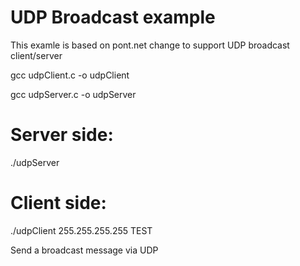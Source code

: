 UDP Broadcast example
=====================

This examle is based on pont.net
change to support UDP broadcast client/server

gcc udpClient.c -o udpClient

gcc udpServer.c -o udpServer

Server side:
============

./udpServer

Client side:
============

./udpClient 255.255.255.255 TEST

Send a broadcast message via UDP

 